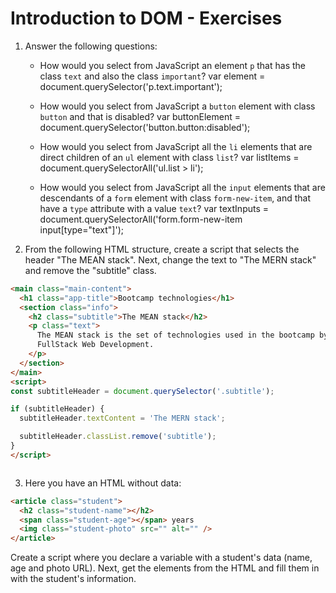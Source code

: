 # Introduction to DOM - Exercises

1. Answer the following questions:

   - How would you select from JavaScript an element `p` that has the class `text` and also the class `important`?
    var element = document.querySelector('p.text.important');

    - How would you select from JavaScript a `button` element with class `button` and that is disabled?
    var buttonElement = document.querySelector('button.button:disabled');

    - How would you select from JavaScript all the `li` elements that are direct children of an `ul` element with class `list`?
    var listItems = document.querySelectorAll('ul.list > li');

   - How would you select from JavaScript all the `input` elements that are descendants of a `form` element with class `form-new-item`, and that have a `type` attribute with a value `text`?
   var textInputs = document.querySelectorAll('form.form-new-item input[type="text"]');


  2. From the following HTML structure, create a script that selects the header "The MEAN stack". Next, change the text to "The MERN stack" and remove the "subtitle" class.

  ```html
  <main class="main-content">
    <h1 class="app-title">Bootcamp technologies</h1>
    <section class="info">
      <h2 class="subtitle">The MEAN stack</h2>
      <p class="text">
        The MEAN stack is the set of technologies used in the bootcamp by
        FullStack Web Development.
      </p>
    </section>
  </main>
<script>
  const subtitleHeader = document.querySelector('.subtitle');

  if (subtitleHeader) {
    subtitleHeader.textContent = 'The MERN stack';

    subtitleHeader.classList.remove('subtitle');
  }
</script>



```

3. Here you have an HTML without data:

```html
<article class="student">
  <h2 class="student-name"></h2>
  <span class="student-age"></span> years
  <img class="student-photo" src="" alt="" />
</article>
```

Create a script where you declare a variable with a student's data
(name, age and photo URL). Next, get the elements from the HTML
and fill them in with the student's information.
<script>
  const studentData = {
    name: 'Adria Garcia Cuenda',
    age: 20,
    photoUrl: 'foto.png',
  };

const nameElement = document.querySelector('.student-name');
  const ageElement = document.querySelector('.student-age');
  const photoElement = document.querySelector('.student-photo');

  if (nameElement && ageElement && photoElement) {

    nameElement.textContent = studentData.name;
    ageElement.textContent = studentData.age + ' years';
    photoElement.src = studentData.photoUrl;
    photoElement.alt = studentData.name + "'s photo";
  }
</script>
